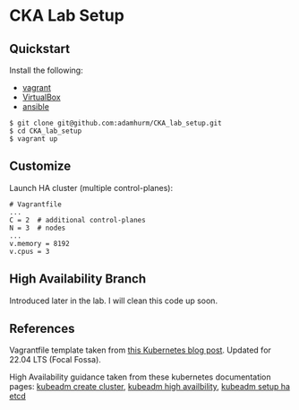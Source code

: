 # CKA Lab Setup

## Quickstart

Install the following:
- [vagrant](https://developer.hashicorp.com/vagrant/downloads)
- [VirtualBox](https://www.virtualbox.org/wiki/Linux_Downloads)
- [ansible](https://docs.ansible.com/ansible/latest/installation_guide/intro_installation.html)

```
$ git clone git@github.com:adamhurm/CKA_lab_setup.git
$ cd CKA_lab_setup
$ vagrant up
```


## Customize

Launch HA cluster (multiple control-planes):

```
# Vagrantfile
...
C = 2  # additional control-planes
N = 3  # nodes
...
v.memory = 8192
v.cpus = 3
```

## High Availability Branch

Introduced later in the lab. I will clean this code up soon.

## References

Vagrantfile template taken from [this Kubernetes blog post](https://kubernetes.io/blog/2019/03/15/kubernetes-setup-using-ansible-and-vagrant/). Updated for 22.04 LTS (Focal Fossa).

High Availability guidance taken from these kubernetes documentation pages: [kubeadm create cluster](https://kubernetes.io/docs/setup/production-environment/tools/kubeadm/create-cluster-kubeadm/), [kubeadm high availbility](https://kubernetes.io/docs/setup/production-environment/tools/kubeadm/high-availability/), [kubeadm setup ha etcd](https://kubernetes.io/docs/setup/production-environment/tools/kubeadm/setup-ha-etcd-with-kubeadm/)
